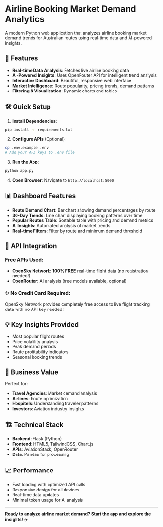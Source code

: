 # Airline Booking Market Demand Analytics

A modern Python web application that analyzes airline booking market demand trends for Australian routes using real-time data and AI-powered insights.

## 🚀 Features

- **Real-time Data Analysis**: Fetches live airline booking data
- **AI-Powered Insights**: Uses OpenRouter API for intelligent trend analysis  
- **Interactive Dashboard**: Beautiful, responsive web interface
- **Market Intelligence**: Route popularity, pricing trends, demand patterns
- **Filtering & Visualization**: Dynamic charts and tables

## 🛠 Quick Setup

1. **Install Dependencies**:
```bash
pip install -r requirements.txt
```

2. **Configure APIs** (Optional):
```bash
cp .env.example .env
# Add your API keys to .env file
```

3. **Run the App**:
```bash
python app.py
```

4. **Open Browser**: Navigate to `http://localhost:5000`

## 📊 Dashboard Features

- **Route Demand Chart**: Bar chart showing demand percentages by route
- **30-Day Trends**: Line chart displaying booking patterns over time
- **Popular Routes Table**: Sortable table with pricing and demand metrics
- **AI Insights**: Automated analysis of market trends
- **Real-time Filters**: Filter by route and minimum demand threshold

## 🔧 API Integration

### Free APIs Used:
- **OpenSky Network**: **100% FREE** real-time flight data (no registration needed!)
- **OpenRouter**: AI analysis (free models available, optional)

### ✨ No Credit Card Required:
OpenSky Network provides completely free access to live flight tracking data with no API key needed!

## 💡 Key Insights Provided

- Most popular flight routes
- Price volatility analysis  
- Peak demand periods
- Route profitability indicators
- Seasonal booking trends

## 🎯 Business Value

Perfect for:
- **Travel Agencies**: Market demand analysis
- **Airlines**: Route optimization  
- **Hospitels**: Understanding traveler patterns
- **Investors**: Aviation industry insights

## 🏗 Technical Stack

- **Backend**: Flask (Python)
- **Frontend**: HTML5, TailwindCSS, Chart.js
- **APIs**: AviationStack, OpenRouter
- **Data**: Pandas for processing

## 📈 Performance

- Fast loading with optimized API calls
- Responsive design for all devices
- Real-time data updates
- Minimal token usage for AI analysis

---

**Ready to analyze airline market demand? Start the app and explore the insights!** ✈️
